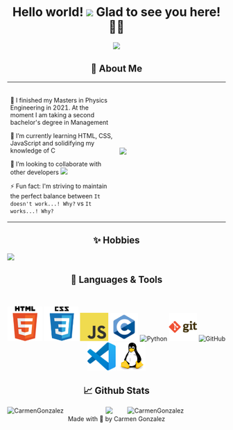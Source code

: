 <h1 align="center"> Hello world! <a href="https://github.com/MariadelCarmenGallardoGonzalez"><img src="https://github.com/TheDudeThatCode/TheDudeThatCode/blob/master/Assets/Hi.gif" width="29px"></a> Glad to see you here! 👩‍💻</h1>
<p align="center">
 <a href="https://github.com/MariadelCarmenGallardoGonzalez"><img src="https://readme-typing-svg.herokuapp.com?color=%23F7698C&lines=MSc+Physics+Engineering;Frontend+Developer+enthusiast;Physics%20|%20Programming%20|%20Management%20;Always%20learning%20new%20things&center=true&width=500&height=50&font=georgia"></a>
</p>

<h2 align="center"> 🚀 About Me </h2>
<table align="center"><tr><td valign="center" width="50%">
 
<br>
 
  🔭 I finished my Masters in Physics Engineering in 2021. At the moment I am taking a second bachelor's degree in Management
 
  🌱 I’m currently learning HTML, CSS, JavaScript and solidifying my knowledge of C

  👯 I’m looking to collaborate with other developers <img src="https://media.giphy.com/media/LnQjpWaON8nhr21vNW/giphy.gif" width="30">
 
  ⚡ Fun fact: I'm striving to maintain the perfect balance between `It doesn't work...! Why?` vs `It works...! Why?`


</td><td width="50%">
<div>
<img src="https://i.pinimg.com/originals/d4/7b/a8/d47ba8d18f30a768c16cacce2e63dd21.gif">
</div>
</td></tr></table>

<h2 align="center"> ✨ Hobbies </h2>
<a href="https://github.com/MariadelCarmenGallardoGonzalez"><img src="https://i.pinimg.com/originals/7d/89/43/7d894356fc90d951469bf64055b76ad1.gif" width="45%"></a>

<h2 align="center"> 🌿 Languages & Tools </h2>
<br>
<p align="center">
  <img src="https://raw.githubusercontent.com/github/explore/80688e429a7d4ef2fca1e82350fe8e3517d3494d/topics/html/html.png" alt="HTML5" width="80px"/>
  <img src="https://raw.githubusercontent.com/github/explore/80688e429a7d4ef2fca1e82350fe8e3517d3494d/topics/css/css.png" alt="CSS3" width="80px"/> 
  <img src="https://raw.githubusercontent.com/github/explore/80688e429a7d4ef2fca1e82350fe8e3517d3494d/topics/javascript/javascript.png" alt="JavaScript"           width="65px"/>
  <img src="https://raw.githubusercontent.com/github/explore/80688e429a7d4ef2fca1e82350fe8e3517d3494d/topics/c/c.png" alt="C" width="65px"/>
  <img src="https://www.python.org/static/opengraph-icon-200x200.png" alt="Python" width="80px"/>
  <img src="https://raw.githubusercontent.com/github/explore/80688e429a7d4ef2fca1e82350fe8e3517d3494d/topics/git/git.png" alt="Git" width="65px"/>
  <img src="https://github.githubassets.com/images/modules/logos_page/GitHub-Mark.png" alt="GitHub" width="65px"/>
  <img src="https://raw.githubusercontent.com/github/explore/80688e429a7d4ef2fca1e82350fe8e3517d3494d/topics/visual-studio-code/visual-studio-code.png"             alt="Visual Studio Code" width="65px"/>
  <img src="https://raw.githubusercontent.com/devicons/devicon/master/icons/linux/linux-original.svg" alt="Linux" width="65px"/>
</p>
                  
<h2 align="center"> 📈 Github Stats</h2>
<img align="left" src="https://github-readme-stats.vercel.app/api?username=MariadelCarmenGallardoGonzalez&show_icons=true&locale=en&theme=dracula" alt="CarmenGonzalez" width="45%"/>
<img align="right" src="https://github-readme-stats.vercel.app/api/top-langs?username=MariadelCarmenGallardoGonzalez&show_icons=true&locale=en&layout=compact&theme=dracula" alt="CarmenGonzalez" width="45%"/>
<a href="https://github.com/MariadelCarmenGallardoGonzalez"><img src="https://user-images.githubusercontent.com/73097560/115834477-dbab4500-a447-11eb-908a-139a6edaec5c.gif"></a>
<div align="center">Made with 💙 by Carmen Gonzalez</div>

